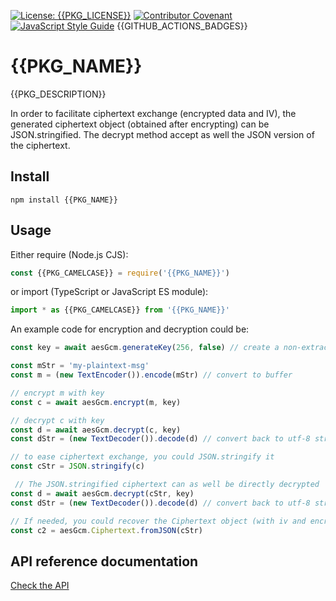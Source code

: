 [![License: {{PKG_LICENSE}}](https://img.shields.io/badge/License-{{PKG_LICENSE}}-yellow.svg)](LICENSE)
[![Contributor Covenant](https://img.shields.io/badge/Contributor%20Covenant-2.1-4baaaa.svg)](CODE_OF_CONDUCT.md)
[![JavaScript Style Guide](https://img.shields.io/badge/code_style-standard-brightgreen.svg)](https://standardjs.com)
{{GITHUB_ACTIONS_BADGES}}

# {{PKG_NAME}}

{{PKG_DESCRIPTION}}

In order to facilitate ciphertext exchange (encrypted data and IV), the generated ciphertext object (obtained after encrypting) can be JSON.stringified. The decrypt method accept as well the JSON version of the ciphertext.

## Install

```console
npm install {{PKG_NAME}}
```

## Usage

Either require (Node.js CJS):

```javascript
const {{PKG_CAMELCASE}} = require('{{PKG_NAME}}')
```

or import (TypeScript or JavaScript ES module):

```javascript
import * as {{PKG_CAMELCASE}} from '{{PKG_NAME}}'
```

An example code for encryption and decryption could be:

```typescript
const key = await aesGcm.generateKey(256, false) // create a non-extractable random key of 256 bits

const mStr = 'my-plaintext-msg'
const m = (new TextEncoder()).encode(mStr) // convert to buffer

// encrypt m with key
const c = await aesGcm.encrypt(m, key)

// decrypt c with key
const d = await aesGcm.decrypt(c, key)
const dStr = (new TextDecoder()).decode(d) // convert back to utf-8 string 'my-plaintext-msg'

// to ease ciphertext exchange, you could JSON.stringify it
const cStr = JSON.stringify(c)

 // The JSON.stringified ciphertext can as well be directly decrypted
const d = await aesGcm.decrypt(cStr, key)
const dStr = (new TextDecoder()).decode(d) // convert back to utf-8 string 'my-plaintext-msg'

// If needed, you could recover the Ciphertext object (with iv and encrypted) from cStr
const c2 = aesGcm.Ciphertext.fromJSON(cStr)

```

## API reference documentation

[Check the API](../../docs/API.md)
